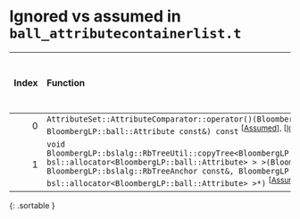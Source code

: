 # Ignored vs assumed in `ball_attributecontainerlist.t`

<script src="../sorttable.js"></script>

|   Index | Function                                                                                                                                                                                                                                                                                                                                                                                                                                                  |   Difference in number of lines | Function size difference in bytes   |   Number of lines in assumed build | Number of bytes in assumed build   | Number of lines in ignored build   | Number of bytes in ignored build   |
|--------:|:----------------------------------------------------------------------------------------------------------------------------------------------------------------------------------------------------------------------------------------------------------------------------------------------------------------------------------------------------------------------------------------------------------------------------------------------------------|--------------------------------:|:------------------------------------|-----------------------------------:|:-----------------------------------|:-----------------------------------|:-----------------------------------|
|       0 | `AttributeSet::AttributeComparator::operator()(BloombergLP::ball::Attribute const&, BloombergLP::ball::Attribute const&) const` <sup>\[[Assumed](0.assume.s.txt)\], \[[Ignored](0.none.s.txt)\], \[[Diff](0.diff.html)\]                                                                                                                                                                                                                                  |                              -5 | -16                                 |                                176 | 4,273,920                          | 192                                | 4,269,392                          |
|       1 | `void BloombergLP::bslalg::RbTreeUtil::copyTree<BloombergLP::bslstl::TreeNodePool<BloombergLP::ball::Attribute, bsl::allocator<BloombergLP::ball::Attribute> > >(BloombergLP::bslalg::RbTreeAnchor*, BloombergLP::bslalg::RbTreeAnchor const&, BloombergLP::bslstl::TreeNodePool<BloombergLP::ball::Attribute, bsl::allocator<BloombergLP::ball::Attribute> >*)` <sup>\[[Assumed](1.assume.s.txt)\], \[[Ignored](1.none.s.txt)\], \[[Diff](1.diff.html)\] |                            -271 | -1,216                              |                                352 | 4,278,608                          | 1,568                              | 4,274,160                          |
{: .sortable }

